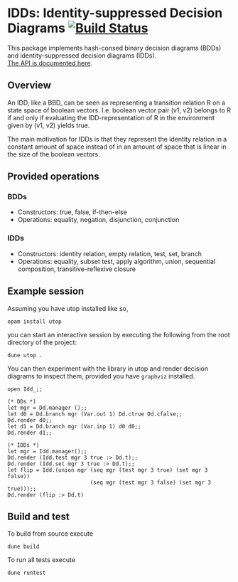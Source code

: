 # IDDs: Identity-suppressed Decision Diagrams [![Build Status](https://travis-ci.org/netkat-lang/idds.svg?branch=master)](https://travis-ci.org/netkat-lang/idds)
This package implements hash-consed binary decision diagrams (BDDs) and identity-suppressed decision diagrams (IDDs).  
[The API is documented here](https://netkat-lang.github.io/idds/).
## Overview

An IDD, like a BBD, can be seen as representing a transition relation R on a state space of boolean vectors. I.e. boolean vector pair (v1, v2) belongs to R if and only if evaluating the IDD-representation of R in the environment given by (v1, v2) yields true.

The main motivation for IDDs is that they represent the identity relation in a constant amount of space instead of in an amount of space that is linear in the size of the boolean vectors.

## Provided operations
### BDDs
* Constructors: true, false, if-then-else
* Operations: equality, negation, disjunction, conjunction

### IDDs
* Constructors: identity relation, empty relation, test, set, branch
* Operations: equality, subset test, apply algorithm, union, sequential composition, transitive-reflexive closure

## Example session
Assuming you have utop installed like so,
```
opam install utop
```
you can start an interactive session by executing the following from the root directory of the project:
```
dune utop .
```

You can then experiment with the library in utop and render decision diagrams to inspect them, provided you have `graphviz` installed.
```
open Idd_;;

(* DDs *)
let mgr = Dd.manager ();;
let d0 = Dd.branch mgr (Var.out 1) Dd.ctrue Dd.cfalse;;
Dd.render d0;;
let d1 = Dd.branch mgr (Var.inp 1) d0 d0;;
Dd.render d1;;

(* IDDs *)
let mgr = Idd.manager();;
Dd.render (Idd.test mgr 3 true :> Dd.t);;
Dd.render (Idd.set mgr 3 true :> Dd.t);;
let flip = Idd.(union mgr (seq mgr (test mgr 3 true) (set mgr 3 false))
                          (seq mgr (test mgr 3 false) (set mgr 3 true)));;
Dd.render (flip :> Dd.t)
```

## Build and test
To build from source execute
```
dune build
```
To run all tests execute
```
dune runtest
```
